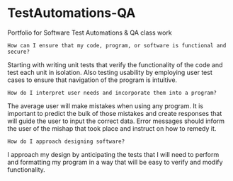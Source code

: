 # TestAutomations-QA
Portfolio for Software Test Automations &amp; QA class work


    How can I ensure that my code, program, or software is functional and secure?
    
Starting with writing unit tests that verify the functionality of the code and test each unit in isolation. Also testing usability by employing user test cases to ensure that navigation of the program is intuitive. 

    How do I interpret user needs and incorporate them into a program?
    
The average user will make mistakes when using any program. It is important to predict the bulk of those mistakes and create responses that will guide the user to input the correct data. Error messages should inform the user of the mishap that took place and instruct on how to remedy it.  

    How do I approach designing software?

I approach my design by anticipating the tests that I will need to perform and formatting my program in a way that will be easy to verify and modify functionality.
